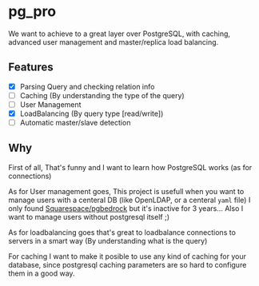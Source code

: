 # pg_pro

We want to achieve to a great layer over PostgreSQL, with caching, advanced user management and master/replica load balancing.

## Features

- [x] Parsing Query and checking relation info
- [ ] Caching (By understanding the type of the query)
- [ ] User Management
- [x] LoadBalancing (By query type [read/write])
- [ ] Automatic master/slave detection

## Why

First of all, That's funny and I want to learn how PostgreSQL works (as for connections)

As for User management goes, This project is usefull when you want to manage users with a centeral DB (like OpenLDAP, or a centeral `yaml` file) I only found [Squarespace/pgbedrock](https://github.com/Squarespace/pgbedrock) but it's inactive for 3 years... Also I want to manage users without postgresql itself ;)

As for loadbalancing goes that's great to loadbalance connections to servers in a smart way (By understanding what is the query)

For caching I want to make it posible to use any kind of caching for your database, since postgresql caching parameters are so hard to configure them in a good way.
